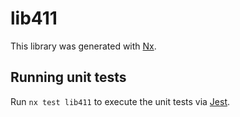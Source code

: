 # lib411

This library was generated with [Nx](https://nx.dev).


## Running unit tests

Run `nx test lib411` to execute the unit tests via [Jest](https://jestjs.io).


